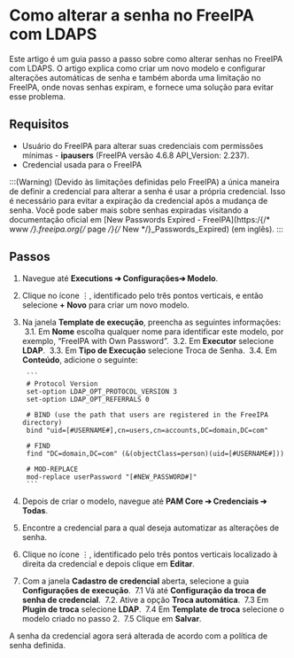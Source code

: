# Como alterar a senha no FreeIPA com LDAPS

Este artigo é um guia passo a passo sobre como alterar senhas no FreeIPA com LDAPS. O artigo explica como criar um novo modelo e configurar alterações automáticas de senha e também aborda uma limitação no FreeIPA, onde novas senhas expiram, e fornece uma solução para evitar esse problema.

## Requisitos
- Usuário do FreeIPA para alterar suas credenciais com permissões mínimas - **ipausers** (FreeIPA versão 4.6.8 API_Version: 2.237).
- Credencial usada para o FreeIPA


:::(Warning) (Devido às limitações definidas pelo FreeIPA)
a única maneira de definir a credencial para alterar a senha é usar a própria credencial. Isso é necessário para evitar a expiração da credencial após a mudança de senha. Você pode saber mais sobre senhas expiradas visitando a documentação oficial em [New Passwords Expired - FreeIPA](https:/{/* www */}.freeipa.org{/* page */}{/* New */}_Passwords_Expired) (em inglês).
:::


## Passos

1. Navegue até **Executions ➔ Configurações➔ Modelo**.
2. Clique no ícone ⋮, identificado pelo três pontos verticais, e então selecione **+ Novo** para criar um novo modelo.
3. Na janela **Template de execução**, preencha as seguintes informações:
&nbsp;3.1. Em **Nome** escolha qualquer nome para identificar este modelo, por exemplo, “FreeIPA with Own Password”.
&nbsp;3.2. Em **Executor** selecione **LDAP**.
&nbsp;3.3. Em **Tipo de Execução** selecione Troca de Senha.
&nbsp;3.4. Em **Conteúdo**, adicione o seguinte:

        ```
        # Protocol Version
        set-option LDAP_OPT_PROTOCOL_VERSION 3
        set-option LDAP_OPT_REFERRALS 0

        # BIND (use the path that users are registered in the FreeIPA directory)
        bind "uid=[#USERNAME#],cn=users,cn=accounts,DC=domain,DC=com"

        # FIND 
        find "DC=domain,DC=com" (&(objectClass=person)(uid=[#USERNAME#]))

        # MOD-REPLACE
        mod-replace userPassword "[#NEW_PASSWORD#]"
        ```

4. Depois de criar o modelo, navegue até  **PAM Core ➔ Credenciais ➔ Todas**.
5. Encontre a credencial para a qual deseja automatizar as alterações de senha.
6. Clique no ícone ⋮, identificado pelo três pontos verticais localizado à direita da credencial e depois clique em **Editar**.
7. Com a janela **Cadastro de credencial** aberta, selecione a guia **Configurações de execução**.
&nbsp;7.1 Vá até **Configuração da troca de senha de credencial**.
&nbsp;7.2. Ative a opção **Troca automática**.
&nbsp;7.3 Em **Plugin de troca** selecione **LDAP**.
&nbsp;7.4 Em **Template de troca** selecione o modelo criado no passo 2.
&nbsp;7.5 Clique em **Salvar**.

A senha da credencial agora será alterada de acordo com a política de senha definida.